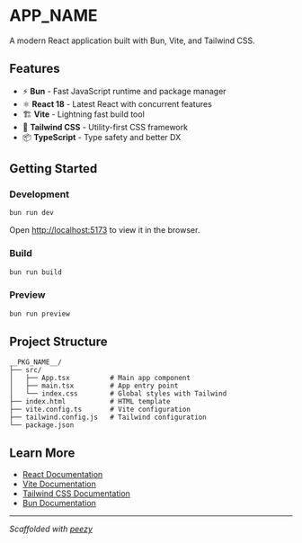 # **APP_NAME**

A modern React application built with Bun, Vite, and Tailwind CSS.

## Features

- ⚡ **Bun** - Fast JavaScript runtime and package manager
- ⚛️ **React 18** - Latest React with concurrent features
- 🏗️ **Vite** - Lightning fast build tool
- 🎨 **Tailwind CSS** - Utility-first CSS framework
- 📦 **TypeScript** - Type safety and better DX

## Getting Started

### Development

```bash
bun run dev
```

Open [http://localhost:5173](http://localhost:5173) to view it in the browser.

### Build

```bash
bun run build
```

### Preview

```bash
bun run preview
```

## Project Structure

```
__PKG_NAME__/
├── src/
│   ├── App.tsx          # Main app component
│   ├── main.tsx         # App entry point
│   └── index.css        # Global styles with Tailwind
├── index.html           # HTML template
├── vite.config.ts       # Vite configuration
├── tailwind.config.js   # Tailwind configuration
└── package.json
```

## Learn More

- [React Documentation](https://react.dev)
- [Vite Documentation](https://vitejs.dev)
- [Tailwind CSS Documentation](https://tailwindcss.com)
- [Bun Documentation](https://bun.sh)

---

_Scaffolded with [peezy](https://github.com/Sehnya/peezy-cli)_
